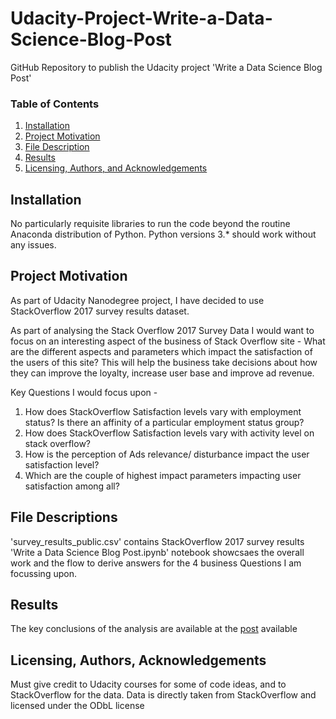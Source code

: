 # Udacity-Project-Write-a-Data-Science-Blog-Post
GitHub Repository to publish the Udacity project 'Write a Data Science Blog Post'
### Table of Contents

1. [Installation](#installation)
2. [Project Motivation](#motivation)
3. [File Description](#files)
4. [Results](#results)
5. [Licensing, Authors, and Acknowledgements](#licensing)

## Installation <a name="installation"></a>

No particularly requisite libraries to run the code beyond the routine Anaconda distribution of Python. Python versions 3.* should work without any issues.

## Project Motivation<a name="motivation"></a>

As part of Udacity Nanodegree project, I have decided to use StackOverflow 2017 survey results dataset. 

As part of analysing the Stack Overflow 2017 Survey Data I would want to focus on an interesting aspect of the business of Stack Overflow site - 
What are the different aspects and parameters which impact the satisfaction of the users of this site? This will help the business take decisions about how they can improve the loyalty, increase user base and improve ad revenue. 

Key Questions I would focus upon - 
1. How does StackOverflow Satisfaction levels vary with employment status? Is there an affinity of a particular employment status group? 
2. How does StackOverflow Satisfaction levels vary with activity level on stack overflow?
3. How is the perception of Ads relevance/ disturbance impact the user satisfaction level?
4. Which are the couple of highest impact parameters impacting user satisfaction among all?

## File Descriptions <a name="files"></a>

'survey_results_public.csv' contains StackOverflow 2017 survey results 
'Write a Data Science Blog Post.ipynb' notebook showcsaes the overall work and the flow to derive answers for the 4 business Questions I  am focussing upon.

## Results<a name="results"></a>

The key conclusions of the analysis are available at the [post](https://medium.com/@manishbadwe_34658/what-makes-a-tech-site-click-2ed197f30cfe) available



## Licensing, Authors, Acknowledgements<a name="licensing"></a>

Must give credit to Udacity courses for some of code ideas, and to StackOverflow for the data.
Data is directly taken from StackOverflow and licensed under the ODbL license
